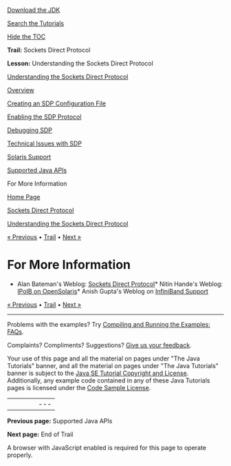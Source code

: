 [Download
the JDK](http://java.sun.com/javase/6/download.jsp)
  
[Search the
Tutorials](../../search.html)
  
[Hide the TOC](javascript:toggleLeft())

**Trail:** Sockets Direct Protocol
  
**Lesson:** Understanding the Sockets Direct Protocol

[Understanding the Sockets Direct Protocol](index.html)

[Overview](overview.html)

[Creating an SDP Configuration File](file.html)

[Enabling the SDP Protocol](enable.html)

[Debugging SDP](debug.html)

[Technical Issues with SDP](issues.html)

[Solaris Support](solaris.html)

[Supported Java APIs](supported.html)

For More Information

[Home Page](../../index.html)
>
[Sockets Direct Protocol](../index.html)
>
[Understanding the Sockets Direct Protocol](index.html)

[« Previous](supported.html) • [Trail](../TOC.html) • [Next »](../end.html)

# For More Information

* Alan Bateman's Weblog: [Sockets Direct Protocol](http://blogs.sun.com/alanb/entry/sockets_direct_protocol)* Nitin Hande's Weblog: [IPoIB on OpenSolaris](http://blogs.sun.com/nitin/entry/ipoib_on_opensolaris)* Anish Gupta's Weblog on [InfiniBand Support](http://blogs.sun.com/anish/entry/using_cfgadm_with_infiniband)

[« Previous](supported.html)
•
[Trail](../TOC.html)
•
[Next »](../end.html)

---

Problems with the examples? Try [Compiling and Running
the Examples: FAQs](../../information/run-examples.html).
  
Complaints? Compliments? Suggestions? [Give
us your feedback](http://download.oracle.com/javase/feedback.html).

Your use of this page and all the material on pages under "The Java Tutorials" banner,
and all the material on pages under "The Java Tutorials" banner is subject to the [Java SE Tutorial Copyright
and License](../../information/license.html).
Additionally, any example code contained in any of these Java
Tutorials pages is licensed under the
[Code
Sample License](http://developers.sun.com/license/berkeley_license.html).

|  |  |  |  |  |
| --- | --- | --- | --- | --- |
| |  |  | | --- | --- | | duke image | Oracle logo | | [About Oracle](http://www.oracle.com/us/corporate/index.html) | [Oracle Technology Network](http://www.oracle.com/technology/index.html) | [Terms of Service](https://www.samplecode.oracle.com/servlets/CompulsoryClickThrough?type=TermsOfService) | Copyright © 1995, 2011 Oracle and/or its affiliates. All rights reserved. |

**Previous page:** Supported Java APIs
  
**Next page:** End of Trail




A browser with JavaScript enabled is required for this page to operate properly.